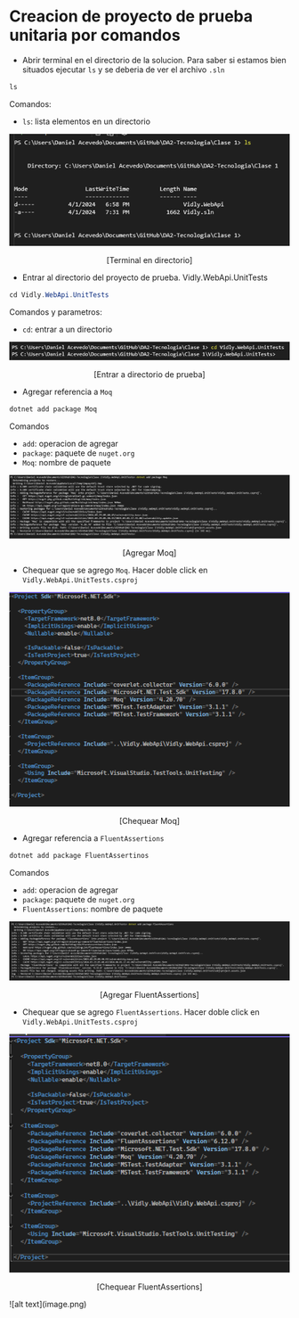 # Creacion de proyecto de prueba unitaria por comandos

- Abrir terminal en el directorio de la solucion. Para saber si estamos bien situados ejecutar `ls` y se deberia de ver el archivo `.sln`

```C#
ls
```

Comandos:

- `ls`: lista elementos en un directorio
<p align="center">
<img src='./images/image-16.png'>
</p>

<p align="center">
[Terminal en directorio]
</p>

- Entrar al directorio del proyecto de prueba. Vidly.WebApi.UnitTests

```C#
cd Vidly.WebApi.UnitTests
```

Comandos y parametros:

- `cd`: entrar a un directorio

<p align="center">
<img src='./images/image-24.png'>
</p>

<p align="center">
[Entrar a directorio de prueba]
</p>

- Agregar referencia a `Moq`

```C#
dotnet add package Moq
```

Comandos

- `add`: operacion de agregar
- `package`: paquete de `nuget.org`
- `Moq`: nombre de paquete

<p align="center">
<img src='./images/image-25.png'>
</p>

<p align="center">
[Agregar Moq]
</p>

- Chequear que se agrego `Moq`. Hacer doble click en `Vidly.WebApi.UnitTests.csproj`
<p align="center">
<img src='./images/image-28.png'>
</p>

<p align="center">
[Chequear Moq]
</p>
</p>

- Agregar referencia a `FluentAssertions`

```C#
dotnet add package FluentAssertinos
```

Comandos

- `add`: operacion de agregar
- `package`: paquete de `nuget.org`
- `FluentAssertions`: nombre de paquete

<p align="center">
<img src='./images/image-27.png'>
</p>

<p align="center">
[Agregar FluentAssertions]
</p>

- Chequear que se agrego `FluentAssertions`. Hacer doble click en `Vidly.WebApi.UnitTests.csproj`
<p align="center">
<img src='./images/image-26.png'>
</p>

<p align="center">
[Chequear FluentAssertions]
</p>
</p>
![alt text](image.png)